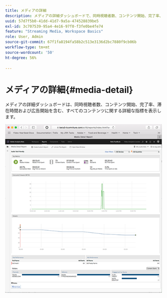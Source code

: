 ```yaml
---
title: メディアの詳細
description: メディアの詳細ダッシュボードで、同時視聴者数、コンテンツ開始、完了率、視聴時間、広告開始などに関する詳細な指標を表示します。
uuid: 57d7f5b0-41dd-41d7-9a5a-474528839be5
exl-id: 3c707539-95a4-4e16-97f0-f3fe0be4fe74
feature: "Streaming Media, Workspace Basics"
role: User, Admin
source-git-commit: 67f1fa8194fa58b2c513e3136d2bc7880f9cb06b
workflow-type: tm+mt
source-wordcount: '50'
ht-degree: 56%

---
```


# メディアの詳細{#media-detail}

メディアの詳細ダッシュボードは、同時視聴者数、コンテンツ開始、完了率、滞在時間および広告開始を含む、すべてのコンテンツに関する詳細な指標を表示します。

![](assets/media_detail.png)
